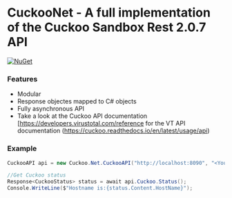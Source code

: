 # CuckooNet - A full implementation of the Cuckoo Sandbox Rest 2.0.7 API 
 

[![NuGet](https://img.shields.io/nuget/v/Cuckoo.Net.svg?style=flat-square&label=nuget)](https://www.nuget.org/packages/Cuckoo.Net/)

### Features

* Modular
* Response objectes mapped to C# objects
* Fully asynchronous API
* Take a look at the Cuckoo API documentation [https://developers.virustotal.com/reference for the VT API documentation (https://cuckoo.readthedocs.io/en/latest/usage/api)

### Example

```csharp
CuckooAPI api = new Cuckoo.Net.CuckooAPI("http://localhost:8090", "<Your API Key>");

//Get Cuckoo status
Response<CuckooStatus> status = await api.Cuckoo.Status();
Console.WriteLine($"Hostname is:{status.Content.HostName}"); 

```
